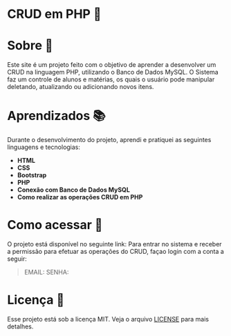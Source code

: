 # CRUD em PHP :elephant:

# Sobre :raising_hand:

Este site é um projeto feito com o objetivo de aprender a desenvolver um CRUD na linguagem PHP, utilizando o Banco de Dados MySQL. O Sistema faz um controle de alunos e matérias, os quais o usuário pode manipular deletando, atualizando ou adicionando novos itens.

# Aprendizados :books:
Durante o desenvolvimento do projeto, aprendi e pratiquei as seguintes linguagens e tecnologias:

* **HTML**
* **CSS**
* **Bootstrap**
* **PHP**
* **Conexão com Banco de Dados MySQL**
* **Como realizar as operações CRUD em PHP**

# Como acessar :link:
O projeto está disponível no seguinte link:
Para entrar no sistema e receber a permissão para efetuar as operações do CRUD, façao login com a conta a seguir:
> EMAIL: 
> SENHA:

#  Licença :bookmark_tabs:

Esse projeto está sob a licença MIT. Veja o arquivo  [LICENSE](https://github.com/beatrizdossantos/Crud_PHP/blob/master/LICENSE) para mais detalhes.
